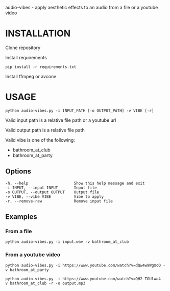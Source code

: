 audio-vibes - apply aesthetic effects to an audio from a file or a youtube video

# INSTALLATION
Clone repository 

Install requirements
```
pip install -r requirements.txt
```
Install ffmpeg or avconv

# USAGE
```
python audio-vibes.py -i INPUT_PATH [-o OUTPUT_PATH] -v VIBE [-r]
```
Valid input path is a relative file path or a youtube url

Valid output path is a relative file path

Valid vibe is one of the following:
- bathroom_at_club
- bathroom_at_party

## Options
```
-h, --help                    Show this help message and exit
-i INPUT, --input INPUT       Input file
-o OUTPUT, --output OUTPUT    Output file
-v VIBE, --vibe VIBE          Vibe to apply
-r, --remove-raw              Remove input file
```

## Examples

### From a file
```
python audio-vibes.py -i input.wav -v bathroom_at_club
```

### From a youtube video
```
python audio-vibes.py -i https://www.youtube.com/watch?v=dQw4w9WgXcQ -v bathroom_at_party
```


```
python audio-vibes.py -i https://www.youtube.com/watch?v=QH2-TGUlwu4 -v bathroom_at_club -r -o output.mp3
```

